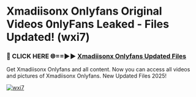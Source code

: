 # Xmadiisonx Onlyfans Original Videos 0nlyFans Leaked - Files Updated! (wxi7)

<h3>🔴 CLICK HERE 🌐==►► <a href="https://tinyurl.com/ehrbuxhb" rel="nofollow">Xmadiisonx Onlyfans Updated Files</a></h3>

Get Xmadiisonx Onlyfans and all content. Now you can access all videos and pictures of Xmadiisonx Onlyfans. New Updated Files 2025!

[![wxi7](https://i.imgur.com/lVYEuWS.gif)](https://tinyurl.com/ehrbuxhb)
